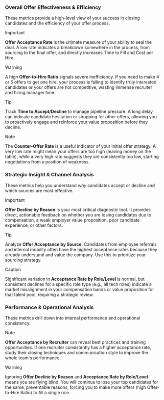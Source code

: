 ### **Overall Offer Effectiveness & Efficiency**

These metrics provide a high-level view of your success in closing candidates and the efficiency of your offer process.

> [!IMPORTANT]
> **Offer Acceptance Rate** is the ultimate measure of your ability to seal the deal. A low rate indicates a breakdown somewhere in the process, from sourcing to the final offer, and directly increases Time to Fill and Cost per Hire.

> [!WARNING]
> A high **Offer-to-Hire Ratio** signals severe inefficiency. If you need to make 4 or 5 offers to get one hire, your process is failing to identify truly interested candidates or your offers are not competitive, wasting immense recruiter and hiring manager time.

> [!TIP]
> Track **Time to Accept/Decline** to manage pipeline pressure. A long delay can indicate candidate hesitation or shopping for other offers, allowing you to proactively engage and reinforce your value proposition before they decline.

> [!NOTE]
> The **Counter-Offer Rate** is a useful indicator of your initial offer strategy. A very low rate might mean your offers are too high (leaving money on the table), while a very high rate suggests they are consistently too low, starting negotiations from a position of weakness.

### **Strategic Insight & Channel Analysis**

These metrics help you understand *why* candidates accept or decline and which sources are most effective.

> [!IMPORTANT]
> **Offer Decline by Reason** is your most critical diagnostic tool. It provides direct, actionable feedback on whether you are losing candidates due to compensation, a weak employer value proposition, poor candidate experience, or other factors.

> [!TIP]
> Analyze **Offer Acceptance by Source**. Candidates from employee referrals and internal mobility often have the highest acceptance rates because they already understand and value the company. Use this to prioritize your sourcing strategy.

> [!CAUTION]
> Significant variation in **Acceptance Rate by Role/Level** is normal, but consistent declines for a specific role type (e.g., all tech roles) indicate a market misalignment in your compensation bands or value proposition for that talent pool, requiring a strategic review.

### **Performance & Operational Analysis**

These metrics drill down into internal performance and operational consistency.

> [!NOTE]
> **Offer Acceptance by Recruiter** can reveal best practices and training opportunities. If one recruiter consistently has a higher acceptance rate, study their closing techniques and communication style to improve the whole team's performance.

> [!WARNING]
> Ignoring **Offer Decline by Reason** and **Acceptance Rate by Role/Level** means you are flying blind. You will continue to lose your top candidates for the same, preventable reasons, forcing you to make more offers (high Offer-to-Hire Ratio) to fill a single role.
